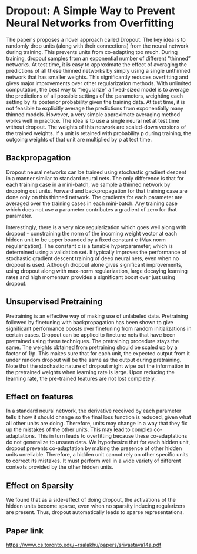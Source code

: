# Dropout: A Simple Way to Prevent Neural Networks from Overfitting

The paper's proposes a novel approach called Dropout. The key idea is to randomly drop units (along with their connections) from the neural network during training. This prevents units from co-adapting too much. During training, dropout samples from an exponential number of different “thinned” networks. At test time, it is easy to approximate the effect of averaging the predictions of all these thinned networks by simply using a single unthinned network that has smaller weights. This significantly reduces overfitting and gives major improvements over other regularization methods.
With unlimited computation, the best way to “regularize” a fixed-sized model is to average the predictions of all possible settings of the parameters, weighting each setting by its posterior probability given the training data. At test time, it is not feasible to explicitly average the predictions from exponentially many thinned models. However, a very simple approximate averaging method works well in practice. The idea is to use a single neural net at test time without dropout. The weights of this network are scaled-down versions of the trained weights. If a unit is retained with probability p during training, the outgoing weights of that unit are multiplied by p at test time.

## Backpropagation

Dropout neural networks can be trained using stochastic gradient descent in a manner similar to standard neural nets. The only difference is that for each training case in a mini-batch, we sample a thinned network by dropping out units. Forward and backpropagation for that training case are done only on this thinned network. The gradients for each parameter are averaged over the training cases in each mini-batch. Any training case which does not use a parameter contributes a gradient of zero for that parameter.

Interestingly, there is a very nice regularization which goes well along with dropout - constraining the norm of the incoming weight vector at each hidden unit to be upper bounded by a fixed constant c (Max norm regularization). The constant c is a tunable hyperparameter, which is determined using a validation set. It typically improves the performance of stochastic gradient descent training of deep neural nets, even when no dropout is used. Although dropout alone gives significant improvements, using dropout along with max-norm regularization, large decaying learning rates and high momentum provides a significant boost over just using dropout.

## Unsupervised Pretraining

Pretraining is an effective way of making use of unlabeled data. Pretraining followed by finetuning with backpropagation has been shown to give significant performance boosts over finetuning from random initializations in certain cases. Dropout can be applied to finetune nets that have been pretrained using these techniques. The pretraining procedure stays the same. The weights obtained from pretraining should be scaled up by a factor of 1/p. This makes sure that for each unit, the expected output from it under random dropout will be the same as the output during pretraining. Note that the stochastic nature of dropout might wipe out the information in the pretrained weights when learning rate is large. Upon reducing the learning rate, the pre-trained features are not lost completely.

## Effect on features

In a standard neural network, the derivative received by each parameter tells it how it should change so the final loss function is reduced, given what all other units are doing. Therefore, units may change in a way that they fix up the mistakes of the other units. This may lead to complex co-adaptations. This in turn leads to overfitting because these co-adaptations do not generalize to unseen data. We hypothesize that for each hidden unit, dropout prevents co-adaptation by making the presence of other hidden units unreliable. Therefore, a hidden unit cannot rely on other specific units to correct its mistakes. It must perform well in a wide variety of different contexts provided by the other hidden units.

## Effect on Sparsity

We found that as a side-effect of doing dropout, the activations of the hidden units become sparse, even when no sparsity inducing regularizers are present. Thus, dropout automatically leads to sparse representations.

## Paper link

https://www.cs.toronto.edu/~rsalakhu/papers/srivastava14a.pdf
